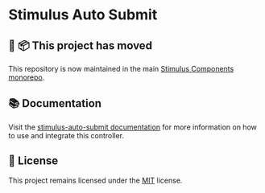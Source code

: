 # Stimulus Auto Submit

## 🚚 📦 This project has moved

This repository is now maintained in the main [Stimulus Components monorepo](https://github.com/stimulus-components/stimulus-components).

## 📚 Documentation

Visit the [stimulus-auto-submit documentation](https://www.stimulus-components.com/docs/stimulus-auto-submit/) for more information on how to use and integrate this controller.

## 📝 License

This project remains licensed under the [MIT](http://opensource.org/licenses/MIT) license.
